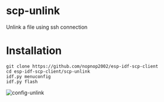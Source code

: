 # scp-unlink 
Unlink a file using ssh connection

# Installation

```
git clone https://github.com/nopnop2002/esp-idf-scp-client
cd esp-idf-scp-client/scp-unlink
idf.py menuconfig
idf.py flash
```

![config-unlink](https://user-images.githubusercontent.com/6020549/166658815-6e100462-3226-4720-96ca-19f90f62f95d.jpg)

